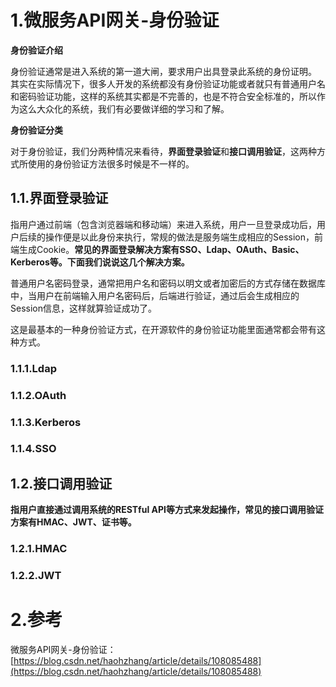 # 1.微服务API网关-身份验证

**身份验证介绍**

身份验证通常是进入系统的第一道大闸，要求用户出具登录此系统的身份证明。  
其实在实际情况下，很多人开发的系统都没有身份验证功能或者就只有普通用户名和密码验证功能，这样的系统其实都是不完善的，也是不符合安全标准的，所以作为这么大众化的系统，我们有必要做详细的学习和了解。

**身份验证分类**

对于身份验证，我们分两种情况来看待，**界面登录验证**和**接口调用验证**，这两种方式所使用的身份验证方法很多时候是不一样的。

## 1.1.界面登录验证

指用户通过前端（包含浏览器端和移动端）来进入系统，用户一旦登录成功后，用户后续的操作便是以此身份来执行，常规的做法是服务端生成相应的Session，前端生成Cookie。**常见的界面登录解决方案有SSO、Ldap、OAuth、Basic、Kerberos等。下面我们说说这几个解决方案。**

普通用户名密码登录，通常把用户名和密码以明文或者加密后的方式存储在数据库中，当用户在前端输入用户名密码后，后端进行验证，通过后会生成相应的Session信息，这样就算验证成功了。

这是最基本的一种身份验证方式，在开源软件的身份验证功能里面通常都会带有这种方式。

### 1.1.1.Ldap



### 1.1.2.OAuth

### 1.1.3.Kerberos

### 1.1.4.SSO

## 1.2.接口调用验证

**指用户直接通过调用系统的RESTful API等方式来发起操作，常见的接口调用验证方案有HMAC、JWT、证书等。**

### 1.2.1.HMAC

### 1.2.2.JWT

### 

# 2.参考

微服务API网关-身份验证：[https://blog.csdn.net/haohzhang/article/details/108085488](https://blog.csdn.net/haohzhang/article/details/108085488)

